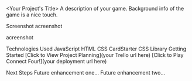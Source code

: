<Your Project's Title>
A description of your game. Background info of the game is a nice touch.

Screenshot
acreenshot

acreenshot

Technologies Used
JavaScript
HTML
CSS
CardStarter CSS Library
Getting Started
[Click to View Project Planning](your Trello url here) [Click to Play Connect Four!](your deployment url here)

Next Steps
Future enhancement one...
Future enhancement two...